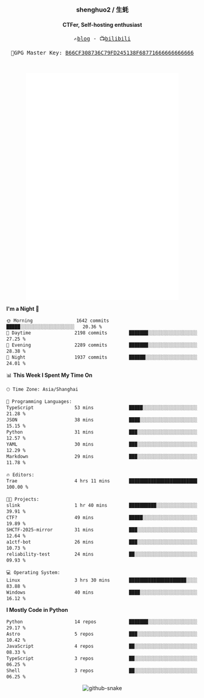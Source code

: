 <h3 align="center"> shenghuo2 / 生蚝 </h3>
<h4 align="center" >CTFer, Self-hosting enthusiast</h3>


<p align="center">
  <samp>
    ✍️<a href="https://blog.shenghuo2.top/">blog</a> -
    📺<a href="https://space.bilibili.com/85894935">bilibili</a>
  </samp>
</p>
<p align="center">
  <samp>
     🔐GPG Master Key: <a align="center" href="https://github.com/shenghuo2.gpg">B66CF308736C79FD245138F68771666666666666</a>
  </samp>
</p>
<br>
<p align="center">
  <a href="https://github.com/shenghuo2">
    <img width="400" align="top" src="https://github.com/shenghuo2/shenghuo2/blob/main/metrics.left.svg" />
  </a>
  <a href="https://github.com/shenghuo2">
    <img width="400" align="top" src="https://github.com/shenghuo2/shenghuo2/blob/main/metrics.right.svg" />
  </a>
</p>


<!--START_SECTION:waka-->
**I'm a Night 🦉** 

```text
🌞 Morning                1642 commits        █████░░░░░░░░░░░░░░░░░░░░   20.36 % 
🌆 Daytime                2198 commits        ███████░░░░░░░░░░░░░░░░░░   27.25 % 
🌃 Evening                2289 commits        ███████░░░░░░░░░░░░░░░░░░   28.38 % 
🌙 Night                  1937 commits        ██████░░░░░░░░░░░░░░░░░░░   24.01 % 
```


📊 **This Week I Spent My Time On** 

```text
🕑︎ Time Zone: Asia/Shanghai

💬 Programming Languages: 
TypeScript               53 mins             █████░░░░░░░░░░░░░░░░░░░░   21.28 % 
JSON                     38 mins             ████░░░░░░░░░░░░░░░░░░░░░   15.15 % 
Python                   31 mins             ███░░░░░░░░░░░░░░░░░░░░░░   12.57 % 
YAML                     30 mins             ███░░░░░░░░░░░░░░░░░░░░░░   12.29 % 
Markdown                 29 mins             ███░░░░░░░░░░░░░░░░░░░░░░   11.78 % 

🔥 Editors: 
Trae                     4 hrs 11 mins       █████████████████████████   100.00 % 

🐱‍💻 Projects: 
slink                    1 hr 40 mins        ██████████░░░░░░░░░░░░░░░   39.91 % 
CTF?                     49 mins             █████░░░░░░░░░░░░░░░░░░░░   19.89 % 
SHCTF-2025-mirror        31 mins             ███░░░░░░░░░░░░░░░░░░░░░░   12.64 % 
a1ctf-bot                26 mins             ███░░░░░░░░░░░░░░░░░░░░░░   10.73 % 
reliability-test         24 mins             ██░░░░░░░░░░░░░░░░░░░░░░░   09.93 % 

💻 Operating System: 
Linux                    3 hrs 30 mins       █████████████████████░░░░   83.88 % 
Windows                  40 mins             ████░░░░░░░░░░░░░░░░░░░░░   16.12 % 
```

**I Mostly Code in Python** 

```text
Python                   14 repos            ███████░░░░░░░░░░░░░░░░░░   29.17 % 
Astro                    5 repos             ███░░░░░░░░░░░░░░░░░░░░░░   10.42 % 
JavaScript               4 repos             ██░░░░░░░░░░░░░░░░░░░░░░░   08.33 % 
TypeScript               3 repos             ██░░░░░░░░░░░░░░░░░░░░░░░   06.25 % 
Shell                    3 repos             ██░░░░░░░░░░░░░░░░░░░░░░░   06.25 % 
```




<!--END_SECTION:waka-->


<div align="center">
  <picture>
    <source media="(prefers-color-scheme: dark)" srcset="https://gist.githubusercontent.com/shenghuo2/bfce20b14ab0484cef03bae6e60e0b3a/raw/github-snake-dark.svg" />
    <source media="(prefers-color-scheme: light)" srcset="https://gist.githubusercontent.com/shenghuo2/bfce20b14ab0484cef03bae6e60e0b3a/raw/github-snake.svg" />
    <img alt="github-snake" src="https://gist.githubusercontent.com/shenghuo2/bfce20b14ab0484cef03bae6e60e0b3a/raw/github-snake.svg" />
  </picture>
</div>

<!--
**shenghuo2/shenghuo2** is a ✨ _special_ ✨ repository because its `README.md` (this file) appears on your GitHub profile.

Here are some ideas to get you started:

- 🔭 I’m currently working on ...
- 🌱 I’m currently learning ...
- 👯 I’m looking to collaborate on ...
- 🤔 I’m looking for help with ...
- 💬 Ask me about ...
- 📫 How to reach me: ...
- 😄 Pronouns: ...
- ⚡ Fun fact: ...
-->
